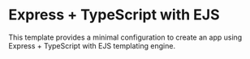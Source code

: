 # Express + TypeScript with EJS

This template provides a minimal configuration to create an app using Express + TypeScript with EJS templating engine.
